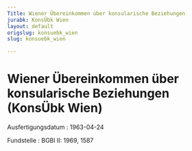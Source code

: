 ```yaml
---
Title: Wiener Übereinkommen über konsularische Beziehungen
jurabk: KonsÜbk Wien
layout: default
origslug: konsuebk_wien
slug: konsuebk_wien

---
```


# Wiener Übereinkommen über konsularische Beziehungen (KonsÜbk Wien)

Ausfertigungsdatum
:   1963-04-24

Fundstelle
:   BGBl II: 1969, 1587

